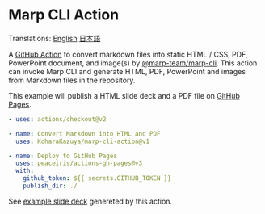 # Marp CLI Action

Translations: [English](./README.md) [日本語](./README.ja.md)

A [GitHub Action](https://docs.github.com/actions) to convert markdown files into static HTML / CSS, PDF, PowerPoint document, and image(s) by [@marp-team/marp-cli](https://github.com/marp-team/marp-cli).
This action can invoke Marp CLI and generate HTML, PDF, PowerPoint and images from Markdown files in the repository.

This example will publish a HTML slide deck and a PDF file on [GitHub Pages](https://docs.github.com/pages).

```yaml
- uses: actions/checkout@v2

- name: Convert Markdown into HTML and PDF
  uses: KoharaKazuya/marp-cli-action@v1

- name: Deploy to GitHub Pages
  uses: peaceiris/actions-gh-pages@v3
  with:
    github_token: ${{ secrets.GITHUB_TOKEN }}
    publish_dir: ./
```

See [example slide deck](https://koharakazuya.github.io/marp-cli-action/en/about-marp-cli-action.html) genereted by this action.

